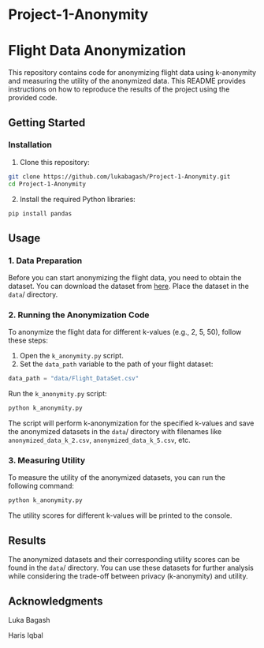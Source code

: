 # Project-1-Anonymity



# Flight Data Anonymization

This repository contains code for anonymizing flight data using k-anonymity and measuring the utility of the anonymized data. This README provides instructions on how to reproduce the results of the project using the provided code.

## Getting Started

### Installation

1. Clone this repository:

```bash
git clone https://github.com/lukabagash/Project-1-Anonymity.git
cd Project-1-Anonymity
```

2. Install the required Python libraries:

```bash 
pip install pandas
```

## Usage

### 1. Data Preparation

Before you can start anonymizing the flight data, you need to obtain the dataset. You can download the dataset from [here](https://github.com/lukabagash/Project-1-Anonymity/blob/main/data/Flight_DataSet.csv). Place the dataset in the `data`/ directory. 

### 2. Running the Anonymization Code

To anonymize the flight data for different k-values (e.g., 2, 5, 50), follow these steps:

1. Open the `k_anonymity.py` script.
2. Set the `data_path` variable to the path of your flight dataset:

```python
data_path = "data/Flight_DataSet.csv"
```

Run the `k_anonymity.py` script:
```bash
python k_anonymity.py
```

The script will perform k-anonymization for the specified k-values and save the anonymized datasets in the `data`/ directory with filenames like `anonymized_data_k_2.csv`, `anonymized_data_k_5.csv`, etc.

### 3. Measuring Utility

To measure the utility of the anonymized datasets, you can run the following command:
```bash
python k_anonymity.py
```

The utility scores for different k-values will be printed to the console.

## Results

The anonymized datasets and their corresponding utility scores can be found in the `data`/ directory. You can use these datasets for further analysis while considering the trade-off between privacy (k-anonymity) and utility.

## Acknowledgments
Luka Bagash

Haris Iqbal




